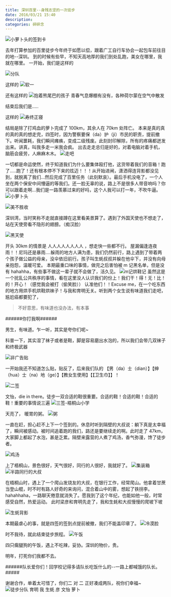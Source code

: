 ```yaml
---
title: 深圳百里--身残志坚的一次徒步
date: 2016/03/21 15:40
description:
categories: 碎碎念
---
```


![小萝卜头的签到卡](https://images.scar.site/20220223003738.png)

去年打算参加的百里徒步今年终于如愿以偿，跟着广工自行车协会一起包车前往目的地--深圳。
到的时候有些早，不知天高地厚的我们到处乱跑，美女在哪里，我就在哪里。
一开始，我们是这样的

![分队](https://images.scar.site/20220223003822.png)

这样的
![软一](https://images.scar.site/20220223003953.png)

还有这样的
![抱着熊尾巴的孩子](https://images.scar.site/20220223003837.png)
青春气息爆棚有没有，各种荷尔蒙在空气中散发

结束后我们是.....

这样的
![寿终正寝](https://images.scar.site/20220223004027.png)

结局是除了打鸡血的萝卜完成了 100km，其余人在 70km 处阵亡。
本来是真的真的真的真的想走完，四签时，因为警察要保（da）护（ji）市民的职责，提前撤下。听闻噩耗，我们瞬间瘫痪，变成二级残废。此刻封印解除，所有的疼痛都迸发出来。讲真，叫我多走一米我会疯。
出去走走总归是好的，对着电脑对着手机，脑筋会疲劳，人麻麻木木。
![走吧](https://images.scar.site/20220223004037.png)

一切都是命运使然，终于知道我们为什么要集体殴打他，这货带着我们的音箱！跑了.....跑了！还有根本停不下来的炫迈！！！从开始进闸，潇洒得连背影都没见到，就脱离了我们...然后完成了百里任务（此刻默哀）。最后手机没电了，一个人坐在两个保安中间懵逼的等我们。还一脸无辜的说，路上不是很多人带音响吗？你可以跟着走啊...我们是一路羡慕过来的好吗，这个人我可以打一年，不吹牛逼。
![小萝卜头](https://images.scar.site/20220223004053.png)

![美不胜收](https://images.scar.site/20220223004128.png)

深圳湾，当时笑称不走就直接蹲在这里看美景算了。遇到了外国天使也不想走了，站在天使旁看不隐形的翅膀。（痴汉脸）

![黑天使](https://images.scar.site/20220223004115.png)

开头 30km 的情景是 人人人人人人人人 ，想走快一些都不行。
屋漏偏逢连夜雨！！尼玛还是暴雨....躲雨的地方人满为患，我们仍然前行，路上遇到了带着两个孩子做公益的母亲，没伞依旧前行。孩子叫生蚝叔叔并躲在他伞下，并没有向母亲抱怨，温暖可爱。
本期最重口味的事情，做完之后害怕被 m 记黑名单，但是没有 hahahha，有些事不做这一辈子就不会做了，活久见。
![m记烘鞋记](https://images.scar.site/20220223004216.png)
虽然这是一个扰乱公共秩序的事情，看在这里没人认识我们的份上！我们干！得！无！比！的！开心！（感觉我会被打（偷笑脸））
认准他们！！Excuse me，在一个吃东西的地方用烘手机烘鞋烘袜子！与我和育明无关。听到两个女生说有味道我们走吧，尴尬癌都要犯了，

> 不好意思，有味道也没办法，有本事

######你打我啊######

男生，有味道。乍一听，其实是夸你们呢~

科普一下，其实湿了袜子或者是鞋，脚是容易磨出水泡的，所以我们会带几双袜子和终极武器

![非广告贴](https://images.scar.site/20220223004310.png)

一开始我还不知道怎么贴，贴反了，后来我们队的 【男（da）士（dian）】【绅（hua）士（na）地（ge）】【教女生使用】【【卫生巾】】！

![二签](https://images.scar.site/20220223004346.png)

文怡，die in there。徒步一双合适的鞋很重要。合适的鞋！合适的鞋！合适的鞋！重要的事情说三遍
![三签-梧桐山小学](https://images.scar.site/20220223004417.png)

天亮了， 暖胃的粥。
![粥](https://images.scar.site/20220223004623.png)

一直在赶，担心赶不上下一个签到的。休息时听到隔壁的大叔说：躺下真是太幸福了，瞬间被感动。被时间追着跑的我们，路还是要继续走的啊。此时走了 47km，大家脚上都起了水泡，甚是乏累。隔壁来露营的人煮了鸡汤，香气弥漫，馋了徒步者。

![鸡汤](https://images.scar.site/20220223004642.png)

上了梧桐山，景色很好，天气很好，同行的人很好，我就好了。
![集装箱](https://images.scar.site/20220223004701.png)
![半路同行的大叔](https://images.scar.site/20220223004716.png)

在梧桐山时，遇上了一个爬山发烧友的大叔，在银行工作，经常爬山。他拿着甘蔗当登山棍，时不时有路人好奇的来询问，混合着山中的雾，想起了铁拐李。hahahhaha，一路聊天倦意就消失了。愿我到了这个年纪，也能如他一般，时常感受自然，热爱运动。
此时梁彦和育明先走了，我和生蚝和大叔慢慢的爬坡下坡

![生蚝背影](https://images.scar.site/20220223004732.png)

本期最虐心的事，就是四签的签到点提前被撤，我们不能盖印章了。
![冷漠脸](https://images.scar.site/20220223004802.png)

时不我待，就此结束徒步旅程。
![午饭](https://images.scar.site/20220223004812.png)

四只瘸腿狗的午饭，遇上不吃辣，妥协。深圳的物价，贵。

明年，打死你们我都不去。

######队长爱你们！回学校记得多请队长吃饭什么的--一路上都喊饿的队长。#####

谢谢合作，单着太可惜了，你们二 对 二 正好凑成两队，祝你们幸福~
![徒步分队 育明 我 生蚝 彦 文怡 萝卜](https://images.scar.site/20220223004826.png)
